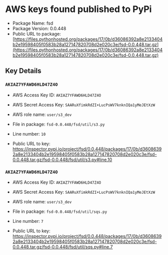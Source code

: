 # AWS keys found published to PyPi

* Package Name: fsd
* Package Version: 0.0.448
* Public URL to package: [https://files.pythonhosted.org/packages/17/0b/d36086392a8e2133404b2e19598405f0583b28a127147820708d2e020c3e/fsd-0.0.448.tar.gz](https://files.pythonhosted.org/packages/17/0b/d36086392a8e2133404b2e19598405f0583b28a127147820708d2e020c3e/fsd-0.0.448.tar.gz)

## Key Details

### `AKIAZ7YFAWD6HLD47Z4O`

* AWS Access Key ID: `AKIAZ7YFAWD6HLD47Z4O`
* AWS Secret Access Key: `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` 
* AWS role name: `user/s3_dev`
* File in package: `fsd-0.0.448/fsd/util/s3.py`
* Line number: `10`

* Public URL to key: https://inspector.pypi.io/project/fsd/0.0.448/packages/17/0b/d36086392a8e2133404b2e19598405f0583b28a127147820708d2e020c3e/fsd-0.0.448.tar.gz/fsd-0.0.448/fsd/util/s3.py#line.10



### `AKIAZ7YFAWD6HLD47Z4O`

* AWS Access Key ID: `AKIAZ7YFAWD6HLD47Z4O`
* AWS Secret Access Key: `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` 
* AWS role name: `user/s3_dev`
* File in package: `fsd-0.0.448/fsd/util/sqs.py`
* Line number: `7`

* Public URL to key: https://inspector.pypi.io/project/fsd/0.0.448/packages/17/0b/d36086392a8e2133404b2e19598405f0583b28a127147820708d2e020c3e/fsd-0.0.448.tar.gz/fsd-0.0.448/fsd/util/sqs.py#line.7


